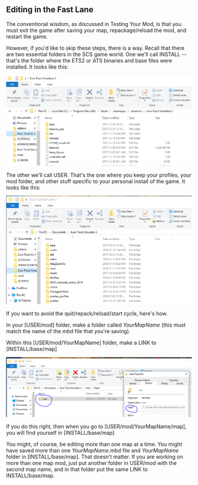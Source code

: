 ## Editing in the Fast Lane

The conventional wisdom, as discussed in Testing Your Mod, is that you must exit the game after saving your map, repackage/reload the mod,
and restart the game.

However, if you'd like to skip these steps, there is a way.  Recall that there are two essential folders in the SCS game world.  One we'll 
call INSTALL -- that's the folder where the ETS2 or ATS binaries and base files were installed.  It looks like this:

![INSTALL folder](img/INSTALL_folder.PNG)

The other we'll call USER.  That's the one where you keep your profiles, your mod folder, and other stuff specific to your personal install of the game.  It looks like this:

![USER folder](img/USER_folder.PNG)

If you want to avoid the quit/repack/reload/start cycle, here's how.

In your [USER/mod] folder, make a folder called *YourMapName* (this must match the name of the mbd file that you're saving).

Within this [USER/mod/YourMapName] folder, make a LINK to [INSTALL/base/map]

![The link called 'map'](img/LINK_map.PNG)

If you do this right, then when you go to [USER/mod/YourMapName/map], you will find yourself in [INSTALL/base/map]

You might, of course, be editing more than one map at a time.  You might have saved more than one *YourMapName*.mbd file and *YourMapName* folder in [INSTALL/base/map].  That doesn't matter.  If you are working on more than one map mod, just put another folder in USER/mod with the second map name, and in that folder put the same LINK to INSTALL/base/map.

